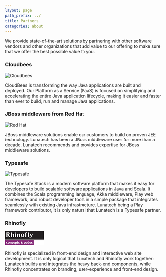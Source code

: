 ```yaml
---
layout: page
path_prefix: ../
title: Partners
categories: about
---
```


We provide state-of-the-art solutions by partnering with other software vendors and other organizations that add value to our offering to make sure that we offer the best possible value to you.

### Cloudbees

![Cloudbees](http://dutchcelt.nl/images/uploads/cloudbees.png)
			
CloudBees is transforming the way Java applications are built and deployed. Our Platform as a Service (PaaS) is focused on simplifying and accelerating the entire Java application lifecycle, making it easier and faster than ever to build, run and manage Java applications.

### JBoss middleware from Red Hat

![Red Hat](images/red-hat.png)
			
JBoss middleware solutions enable our customers to build on proven JEE technology. Lunatech has been a JBoss middleware user for more than a decade. Lunatech recommends and provides expertise for JBoss middleware solutions.

### Typesafe

![Typesafe](images/typesafe.png)
			
The Typesafe Stack is a modern software platform that makes it easy for developers to build scalable software applications in Java and Scala. It combines the Scala programming language, Akka middleware, Play web framework, and robust developer tools in a simple package that integrates seamlessly with existing Java infrastructure. Lunatech being a Play framework contributor, it is only natural that Lunatech is a Typesafe partner.

### Rhinofly

![Rhinofly](images/rhinofly.png)
			
Rhinofly is specialized in front-end design and interactive web site development. It is only logical that Lunatech and Rhinofly work together: Lunatech builds and integrates the heavy back-end components, while Rhinofly concentrates on branding, user-experience and front-end design.
